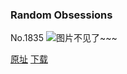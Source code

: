 ### Random Obsessions
No.1835
![图片不见了~~~](https://imgs.xkcd.com/comics/random_obsessions.png)

[原址](https://xkcd.com//1835) [下载](https://imgs.xkcd.com/comics/random_obsessions.png)

